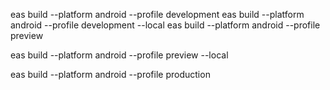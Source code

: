 eas build --platform android --profile development
eas build --platform android --profile development --local
eas build --platform android --profile preview

eas build --platform android --profile preview --local

eas build --platform android --profile production
